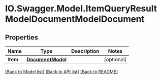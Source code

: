 # IO.Swagger.Model.ItemQueryResultModelDocumentModelDocument
## Properties

Name | Type | Description | Notes
------------ | ------------- | ------------- | -------------
**Item** | [**DocumentModel**](DocumentModel.md) |  | [optional] 

[[Back to Model list]](../README.md#documentation-for-models) [[Back to API list]](../README.md#documentation-for-api-endpoints) [[Back to README]](../README.md)

